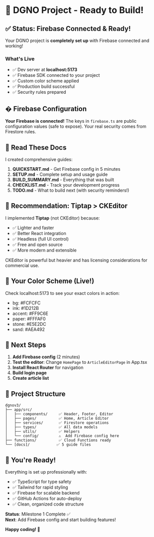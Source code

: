 # 🎉 DGNO Project - Ready to Build!

## ✅ Status: Firebase Connected & Ready!

Your DGNO project is **completely set up** with Firebase connected and working!

### What's Live
- ✅ Dev server at **localhost:5173**
- ✅ Firebase SDK connected to your project
- ✅ Custom color scheme applied
- ✅ Production build successful
- ✅ Security rules prepared

## � Firebase Configuration

**Your Firebase is connected!** The keys in `firebase.ts` are public configuration values (safe to expose). Your real security comes from Firestore rules.

## 📖 Read These Docs

I created comprehensive guides:

1. **QUICKSTART.md** - Get Firebase config in 5 minutes
2. **SETUP.md** - Complete setup and usage guide
3. **BUILD_SUMMARY.md** - Everything that was built
4. **CHECKLIST.md** - Track your development progress
5. **TODO.md** - What to build next (with security reminders!)

## 🎯 Recommendation: Tiptap > CKEditor

I implemented **Tiptap** (not CKEditor) because:
- ✅ Lighter and faster
- ✅ Better React integration
- ✅ Headless (full UI control)
- ✅ Free and open source
- ✅ More modern and extensible

CKEditor is powerful but heavier and has licensing considerations for commercial use.

## 🎨 Your Color Scheme (Live!)

Check localhost:5173 to see your exact colors in action:
- bg: #FCFCFC
- ink: #1D212B  
- accent: #FF9C6E
- paper: #FFFAF0
- stone: #E5E2DC
- sand: #AEA492

## 🚀 Next Steps

1. **Add Firebase config** (2 minutes)
2. **Test the editor**: Change `HomePage` to `ArticleEditorPage` in App.tsx
3. **Install React Router** for navigation
4. **Build login page**
5. **Create article list**

## 📂 Project Structure

```
dgnov3/
├── app/src/
│   ├── components/     ✅ Header, Footer, Editor
│   ├── pages/          ✅ Home, Article Editor  
│   ├── services/       ✅ Firestore operations
│   ├── types/          ✅ All data models
│   ├── utils/          ✅ Helpers
│   └── config/         ⚠️  Add Firebase config here
├── functions/          ✅ Cloud Functions ready
└── [docs]/            ✅ 5 guide files
```

## 🎊 You're Ready!

Everything is set up professionally with:
- ✅ TypeScript for type safety
- ✅ Tailwind for rapid styling
- ✅ Firebase for scalable backend
- ✅ GitHub Actions for auto-deploy
- ✅ Clean, organized code structure

**Status**: Milestone 1 Complete ✅  
**Next**: Add Firebase config and start building features!

**Happy coding! 🚀**
